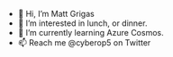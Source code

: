 - 👋 Hi, I’m Matt Grigas
- 👀 I’m interested in lunch, or dinner.
- 🌱 I’m currently learning Azure Cosmos.
- 📫 Reach me @cyberop5 on Twitter
